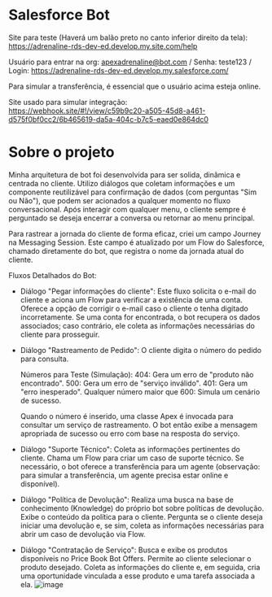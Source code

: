 # Salesforce Bot

Site para teste (Haverá um balão preto no canto inferior direito da tela): https://adrenaline-rds-dev-ed.develop.my.site.com/help

Usuário para entrar na org: apexadrenaline@bot.com / Senha: teste123 / Login: https://adrenaline-rds-dev-ed.develop.my.salesforce.com/

Para simular a transferência, é essencial que o usuário acima esteja online.

Site usado para simular integração: https://webhook.site/#!/view/c59b9c20-a505-45d8-a461-d575f0bf0cc2/6b465619-da5a-404c-b7c5-eaed0e864dc0

# Sobre o projeto

Minha arquitetura de bot foi desenvolvida para ser solida, dinâmica e centrada no cliente. Utilizo diálogos que coletam informações e um componente reutilizável para confirmação de dados (com perguntas "Sim ou Não"), que podem ser acionados a qualquer momento no fluxo conversacional. Após interagir com qualquer menu, o cliente sempre é perguntado se deseja encerrar a conversa ou retornar ao menu principal.

Para rastrear a jornada do cliente de forma eficaz, criei um campo Journey na Messaging Session. Este campo é atualizado por um Flow do Salesforce, chamado diretamente do bot, que registra o nome da jornada atual do cliente.

Fluxos Detalhados do Bot:
- Diálogo "Pegar informações do cliente":
  Este fluxo solicita o e-mail do cliente e aciona um Flow para verificar a existência de uma conta.
  Oferece a opção de corrigir o e-mail caso o cliente o tenha digitado incorretamente.
  Se uma conta for encontrada, o bot recupera os dados associados; caso contrário, ele coleta as informações necessárias do cliente para prosseguir.

- Diálogo "Rastreamento de Pedido":
  O cliente digita o número do pedido para consulta.
  
  Números para Teste (Simulação):
  404: Gera um erro de "produto não encontrado".
  500: Gera um erro de "serviço inválido".
  401: Gera um "erro inesperado".
  Qualquer número maior que 600: Simula um cenário de sucesso.
  
  Quando o número é inserido, uma classe Apex é invocada para consultar um serviço de rastreamento. O bot então exibe a mensagem apropriada de sucesso ou erro com base na resposta do serviço.

- Diálogo "Suporte Técnico":
  Coleta as informações pertinentes do cliente.
  Chama um Flow para criar um caso de suporte técnico.
  Se necessário, o bot oferece a transferência para um agente (observação: para simular a transferência, um agente precisa estar online e disponível).
  
- Diálogo "Política de Devolução":
  Realiza uma busca na base de conhecimento (Knowledge) do próprio bot sobre políticas de devolução.
  Exibe o conteúdo da política para o cliente.
  Pergunta se o cliente deseja iniciar uma devolução e, se sim, coleta as informações necessárias para abrir um caso de devolução via Flow.
  
- Diálogo "Contratação de Serviço":
  Busca e exibe os produtos disponíveis no Price Book Bot Offers.
  Permite ao cliente selecionar o produto desejado.
  Coleta as informações do cliente e, em seguida, cria uma oportunidade vinculada a esse produto e uma tarefa associada a ela.
  ![image](https://github.com/user-attachments/assets/409bb36a-50e5-4470-a269-a04c4a7c9a7a)

